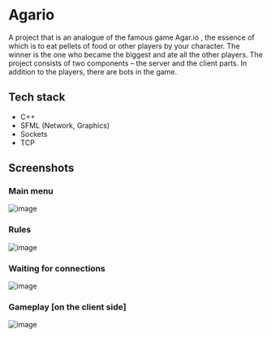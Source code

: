 # Agario
A project that is an analogue of the famous game Agar.io , the essence of which is to eat pellets of food or other players by your character. 
The winner is the one who became the biggest and ate all the other players. The project consists of two components – the server and the client parts. In addition to the players, there are bots in the game.
## Tech stack
+ C++
+ SFML (Network, Graphics)
+ Sockets
+ TCP
## Screenshots
### Main menu
![image](https://github.com/olegbordilovskiy/Agario-Server/assets/52831018/a7aad6ea-ec2b-4382-9a65-0edda7433203)
### Rules
![image](https://github.com/olegbordilovskiy/Agario-Server/assets/52831018/562efbcf-1e54-4632-97ee-d03aa64aaaf0)
### Waiting for connections
![image](https://github.com/olegbordilovskiy/Agario-Server/assets/52831018/2239413c-16c4-4f07-a03e-d6ba713db922)
### Gameplay [on the client side]
![image](https://github.com/olegbordilovskiy/Agario-Server/assets/52831018/2cb8a99c-a477-4a28-bfa3-0a5766ab979b)




  
